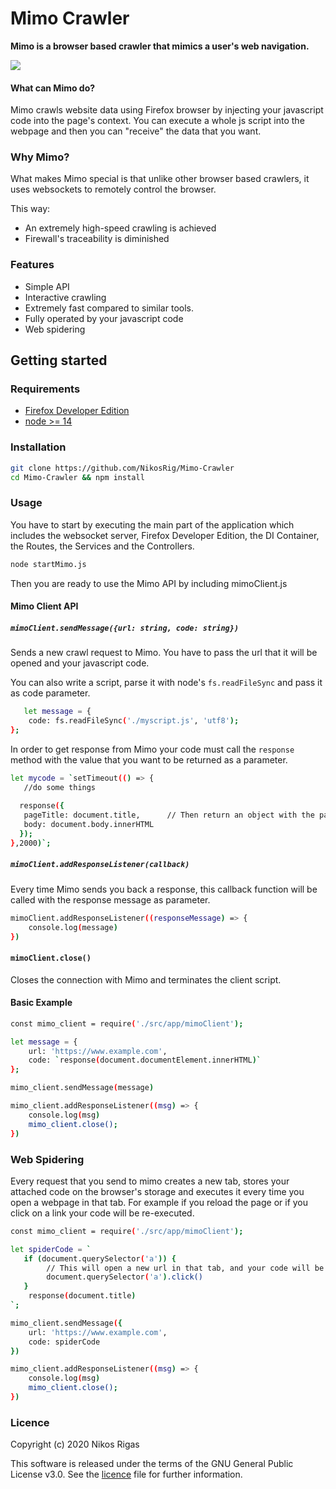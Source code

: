 # Mimo Crawler
**Mimo is a browser based crawler that mimics a user's web navigation.**

![](https://media.giphy.com/media/aewqyinCkKN1UXSZ9f/giphy.gif)


#### What can Mimo do?
Mimo crawls website data using Firefox browser by injecting your javascript code into the page's context.
You can execute a whole js script into the webpage and then you can "receive" the data that you want. 


### Why Mimo?
What makes Mimo special is that unlike other browser based crawlers,
it uses websockets to remotely control the browser. 

This way: 
* An extremely high-speed crawling is achieved
* Firewall's traceability is diminished

### Features
* Simple API
* Interactive crawling
* Extremely fast compared to similar tools. 
* Fully operated by your javascript code
* Web spidering
 

## Getting started

### Requirements
* [Firefox Developer Edition](https://www.mozilla.org/en-US/firefox/developer/)
* [node >= 14](https://nodejs.org/en/download/)

### Installation

```bash
git clone https://github.com/NikosRig/Mimo-Crawler
cd Mimo-Crawler && npm install
```

### Usage

You have to start by executing the main part of the application
which includes the websocket server, Firefox Developer Edition,
the DI Container, the Routes, the Services and the Controllers.

```bash
node startMimo.js
```

Then you are ready to use the Mimo API by including mimoClient.js

#### Mimo Client API

##### `mimoClient.sendMessage({url: string, code: string})`
   Sends a new crawl request to Mimo. You have to pass the url that it will be opened and your javascript code.
   
   
 You can also write a script, parse it with node's `fs.readFileSync` and pass it as code parameter.
```bash
   let message = {
    code: fs.readFileSync('./myscript.js', 'utf8');
};
 ```
   
In order to get response from Mimo your code must call the `response` method
with the value that you want to be returned as a parameter.
```bash
let mycode = `setTimeout(() => {
   //do some things
   
  response({
   pageTitle: document.title,      // Then return an object with the pagetitle and the body.
   body: document.body.innerHTML
  }); 
},2000)`;
```
 
##### `mimoClient.addResponseListener(callback)`
 Every time Mimo sends you back a response, this callback function will be called
 with the response message as parameter.
 
```bash
mimoClient.addResponseListener((responseMessage) => {
    console.log(message)
})
```

#### `mimoClient.close()`
Closes the connection with Mimo and terminates the client script.


#### Basic Example

```bash
const mimo_client = require('./src/app/mimoClient');

let message = {
    url: 'https://www.example.com',
    code: `response(document.documentElement.innerHTML)`
};

mimo_client.sendMessage(message)

mimo_client.addResponseListener((msg) => {
    console.log(msg)
    mimo_client.close();
})
```

### Web Spidering
Every request that you send to mimo creates a new tab, 
stores your attached code on the browser's storage and executes it every time you open a webpage in that tab.
For example if you reload the page or if you click on a link your code will be re-executed. 

```bash
const mimo_client = require('./src/app/mimoClient');

let spiderCode = `
   if (document.querySelector('a')) {
        // This will open a new url in that tab, and your code will be re-executed
        document.querySelector('a').click()
   }
    response(document.title)
`;

mimo_client.sendMessage({
    url: 'https://www.example.com',
    code: spiderCode
})

mimo_client.addResponseListener((msg) => {
    console.log(msg)
    mimo_client.close();
})
```

### Licence

Copyright (c) 2020 Nikos Rigas

This software is released under the terms of the GNU General Public License v3.0.
See the [licence](https://github.com/NikosRig/Mimo-Crawler/blob/master/LICENCE) file for further information.










